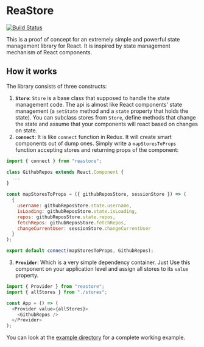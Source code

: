 # ReaStore

[![Build Status](https://dev.azure.com/alisabzevari/reastore/_apis/build/status/alisabzevari.reastore?branchName=master)](https://dev.azure.com/alisabzevari/reastore/_build/latest?definitionId=2&branchName=master)

This is a proof of concept for an extremely simple and powerful state management library for React. It is inspired by state management mechanism of React components.

## How it works

The library consists of three constructs:

1. **`Store`**: `Store` is a base class that supposed to handle the state management code. The api is almost like React components' state management (a `setState` method and a `state` property that holds the state). You can subclass stores from `Store`, define methods that change the state and assume that your components will react based on changes on state.
2. **`connect`**: It is like `connect` function in Redux. It will create smart components out of dump ones. Simply write a `mapStoresToProps` function accepting stores and returning props of the component:

```js
import { connect } from "reastore";

class GithubRepos extends React.Component {
  ...
}

const mapStoresToProps = ({ githubReposStore, sessionStore }) => (
  {
    username: githubReposStore.state.username,
    isLoading: githubReposStore.state.isLoading,
    repos: githubReposStore.state.repos,
    fetchRepos: githubReposStore.fetchRepos,
    changeCurrentUser: sessionStore.changeCurrentUser
  }
);

export default connect(mapStoresToProps, GithubRepos);
```

3. **`Provider`**: Which is a very simple dependency container. Just Use this component on your application level and assign all stores to its `value` property.

```js
import { Provider } from "reastore";
import { allStores } from "./stores";

const App = () => (
  <Provider value={allStores}>
    <GithubRepos />
  </Provider>
);
```

You can look at the [example directory](https://github.com/alisabzevari/reastore/tree/master/example) for a complete working example.
